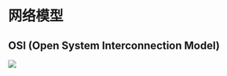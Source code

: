 # 网络模型

## OSI (Open System Interconnection Model)
<img src="https://imagecdn.ymm56.com/ymmfile/common-operation/5a226113-268c-4ae1-b187-0b58d10a4bc8.png">